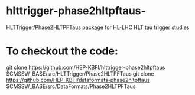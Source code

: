 # hlttrigger-phase2hltpftaus-
HLTTrigger/Phase2HLTPFTaus package for HL-LHC HLT tau trigger studies


# To checkout the code:

git clone https://github.com/HEP-KBFI/hlttrigger-phase2hltpftaus $CMSSW_BASE/src/HLTTrigger/Phase2HLTPFTaus
git clone https://github.com/HEP-KBFI/dataformats-phase2hltpftaus $CMSSW_BASE/src/DataFormats/Phase2HLTPFTaus
